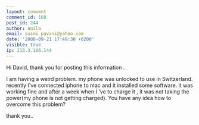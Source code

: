 ```yaml
---
layout: comment
comment_id: 160
post_id: 244
author: Anila
email: susmi_pavani@yahoo.com
date: '2008-09-21 17:49:30 +0200'
visible: true
ip: 213.3.106.144
---
```

Hi David, 
thank you for posting this information .

I am having a weird problem. my phone was unlocked to use in Switzerland.  recently I've connected iphone to mac and it installed some software.
it was working fine and after a week when I 've to charge it , it was not taking the power(my phone is not getting charged). You have any idea how to overcome this problem?

thank you.. 

